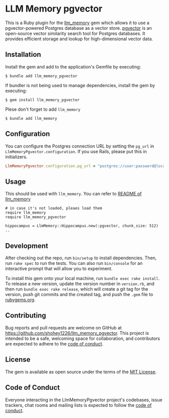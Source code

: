 # LLM Memory pgvector

This is a Ruby plugin for the [llm_memory](https://github.com/shohey1226/llm_memory) gem which allows it to use a pgvector-powered Postgres database as a vector store. [pgvector](https://github.com/pgvector/pgvector) is an open-source vector similarity search tool for Postgres databases. It provides efficient storage and lookup for high-dimensional vector data.

## Installation

Install the gem and add to the application's Gemfile by executing:

    $ bundle add llm_memory_pgvector 

If bundler is not being used to manage dependencies, install the gem by executing:

    $ gem install llm_memory_pgvector 

Plese don't forget to add `llm_memory`

    $ bundle add llm_memory

## Configuration

You can configure the Postgres connection URL by setting the `pg_url` in `LlmMemoryPgvector.configuration`.
If you use Rails, please put this in initializers.

```ruby
LlmMemoryPgvector.configuration.pg_url = "postgres://user:password@localhost/mydb"
```

## Usage

This should be used with `llm_memory`. You can refer to [README of llm_memory](https://github.com/shohey1226/llm_memory)

```
# in case it's not loaded, pleaes load them
require llm_memory
require llm_memory_pgvector

hippocampus = LlmMemory::Hippocampus.new(:pgvector, chunk_size: 512)
..
```

## Development

After checking out the repo, run `bin/setup` to install dependencies. Then, run `rake spec` to run the tests. You can also run `bin/console` for an interactive prompt that will allow you to experiment.

To install this gem onto your local machine, run `bundle exec rake install`. To release a new version, update the version number in `version.rb`, and then run `bundle exec rake release`, which will create a git tag for the version, push git commits and the created tag, and push the `.gem` file to [rubygems.org](https://rubygems.org).

## Contributing

Bug reports and pull requests are welcome on GitHub at https://github.com/shohey1226/llm_memory_pgvector. This project is intended to be a safe, welcoming space for collaboration, and contributors are expected to adhere to the [code of conduct](https://github.com/shohey1226/llm_memory_pgvector/blob/master/CODE_OF_CONDUCT.md).

## License

The gem is available as open source under the terms of the [MIT License](https://opensource.org/licenses/MIT).

## Code of Conduct

Everyone interacting in the LlmMemoryPgvector project's codebases, issue trackers, chat rooms and mailing lists is expected to follow the [code of conduct](https://github.com/[USERNAME]/llm_memory_pgvector/blob/master/CODE_OF_CONDUCT.md).
